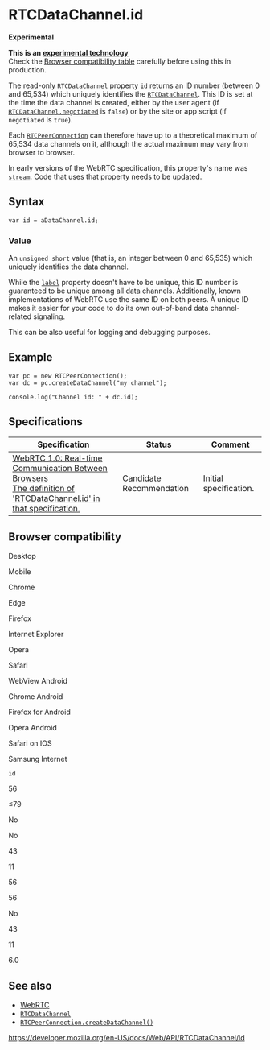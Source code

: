 # RTCDataChannel.id

**Experimental**

**This is an [experimental technology](https://developer.mozilla.org/en-US/docs/MDN/Guidelines/Conventions_definitions#experimental)**  
Check the [Browser compatibility table](#browser_compatibility) carefully before using this in production.

The read-only `RTCDataChannel` property `id` returns an ID number (between 0 and 65,534) which uniquely identifies the [`RTCDataChannel`](../rtcdatachannel). This ID is set at the time the data channel is created, either by the user agent (if [`RTCDataChannel.negotiated`](negotiated) is `false`) or by the site or app script (if `negotiated` is `true`).

Each [`RTCPeerConnection`](../rtcpeerconnection) can therefore have up to a theoretical maximum of 65,534 data channels on it, although the actual maximum may vary from browser to browser.

In early versions of the WebRTC specification, this property's name was [`stream`](stream). Code that uses that property needs to be updated.

## Syntax

    var id = aDataChannel.id;

### Value

An `unsigned short` value (that is, an integer between 0 and 65,535) which uniquely identifies the data channel.

While the [`label`](label) property doesn't have to be unique, this ID number is guaranteed to be unique among all data channels. Additionally, known implementations of WebRTC use the same ID on both peers. A unique ID makes it easier for your code to do its own out-of-band data channel-related signaling.

This can be also useful for logging and debugging purposes.

## Example

    var pc = new RTCPeerConnection();
    var dc = pc.createDataChannel("my channel");

    console.log("Channel id: " + dc.id);

## Specifications

<table><thead><tr class="header"><th>Specification</th><th>Status</th><th>Comment</th></tr></thead><tbody><tr class="odd"><td><a href="https://w3c.github.io/webrtc-pc/#dom-rtcdatachannel-id">WebRTC 1.0: Real-time Communication Between Browsers<br />
<span class="small">The definition of 'RTCDataChannel.id' in that specification.</span></a></td><td><span class="spec-cr">Candidate Recommendation</span></td><td>Initial specification.</td></tr></tbody></table>

## Browser compatibility

Desktop

Mobile

Chrome

Edge

Firefox

Internet Explorer

Opera

Safari

WebView Android

Chrome Android

Firefox for Android

Opera Android

Safari on IOS

Samsung Internet

`id`

56

≤79

No

No

43

11

56

56

No

43

11

6.0

## See also

- [WebRTC](../webrtc_api)
- [`RTCDataChannel`](../rtcdatachannel)
- [`RTCPeerConnection.createDataChannel()`](../rtcpeerconnection/createdatachannel)

<a href="https://developer.mozilla.org/en-US/docs/Web/API/RTCDataChannel/id" class="_attribution-link">https://developer.mozilla.org/en-US/docs/Web/API/RTCDataChannel/id</a>
